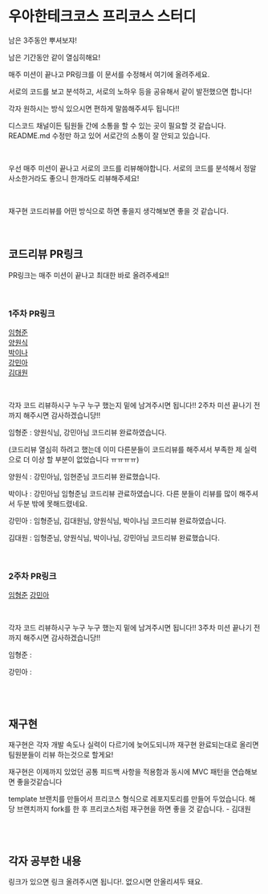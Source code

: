 # 우아한테크코스 프리코스 스터디
남은 3주동안 뿌셔보쟈!

<p>남은 기간동안 같이 열심히해요!</p>
<p>매주 미션이 끝나고 PR링크를 이 문서를 수정해서 여기에 올려주세요.</p>
<p>서로의 코드를 보고 분석하고, 서로의 노하우 등을 공유해서 같이 발전했으면 합니다!</p>
<p>각자 원하시는 방식 있으시면 편하게 말씀해주셔두 됩니다!!</p>

<p>
  디스코드 채널이든 팀원들 간에 소통을 할 수 있는 곳이 필요할 것 같습니다.
  README.md 수정만 하고 있어 서로간의 소통이 잘 안되고 있습니다.
</p>
<br>

우선 매주 미션이 끝나고 서로의 코드를 리뷰해야합니다.
서로의 코드를 분석해서 정말 사소한거라도 좋으니 한개라도 리뷰해주세요!


<br>

<p>재구현 코드리뷰를 어떤 방식으로 하면 좋을지 생각해보면 좋을 것 같습니다.</p>

<br>


## 코드리뷰 PR링크
PR링크는 매주 미션이 끝나고 최대한 바로 올려주세요!!

<br>

### 1주차 PR링크
[임형준](https://github.com/woowacourse-precourse/kotlin-baseball-6/pull/51)
<br>
[양원식](https://github.com/woowacourse-precourse/kotlin-baseball-6/pull/7)
<br>
[박이나](https://github.com/woowacourse-precourse/kotlin-baseball-6/pull/77)
<br>
[강민아](https://github.com/woowacourse-precourse/kotlin-baseball-6/pull/30)
<br>
[김대원](https://github.com/woowacourse-precourse/kotlin-baseball-6/pull/188)

<br>
<p>각자 코드 리뷰하시구 누구 누구 했는지 밑에 남겨주시면 됩니다!! 2주차 미션 끝나기 전까지 해주시면 감사하겠습니당!!</p>
<p>임형준 : 양원식님, 강민아님 코드리뷰 완료하였습니다.</p>
<p>(코드리뷰 열심히 하려고 했는데 이미 다른분들이 코드리뷰를 해주셔서 부족한 제 실력으로 더 이상 할 부분이 없었습니다 ㅠㅠㅠㅠ)</p>
<p>양원식 : 강민아님, 임현준님 코드리뷰 완료했습니다.</p>
<p>박이나 : 강민아님 임형준님 코드리뷰 관료하였습니다. 다른 분들이 리뷰를 많이 해주셔서 두분 밖에 못해드렸네요.
<p>강민아 : 임형준님, 김대원님, 양원식님, 박이나님 코드리뷰 완료하였습니다.</p>
<p>김대원 : 임형준님, 양원식님, 박이나님, 강민아님 코드리뷰 완료했습니다.</p>

<br>

### 2주차 PR링크
[임형준](https://github.com/woowacourse-precourse/kotlin-racingcar-6/pull/26)
[강민아](https://github.com/woowacourse-precourse/kotlin-racingcar-6/pull/21)

<br>
<p>각자 코드 리뷰하시구 누구 누구 했는지 밑에 남겨주시면 됩니다!! 3주차 미션 끝나기 전까지 해주시면 감사하겠습니당!!</p>
<p>임형준 : </p>
<p>강민아 : </p>


<br><br>
## 재구현
<p>재구현은 각자 개발 속도나 실력이 다르기에 늦어도되니까 재구현 완료되는대로 올리면 팀원분들이 리뷰 하는것으로 할게요!</p>
<p>재구현은 이제까지 있었던 공통 피드백 사항을 적용함과 동시에 MVC 패턴을 연습해보면 좋을것같습니다</p>

<p>
  template 브랜치를 만들어서 프리코스 형식으로 레포지토리를 만들어 두었습니다.
  해당 브랜치까지 fork를 한 후 프리코스처럼 재구현을 하면 좋을 것 같습니다.
  - 김대원</p>
    
</p>

<br><br>
## 각자 공부한 내용
링크가 있으면 링크 올려주시면 됩니다!. 없으시면 안올리셔두 돼요.
